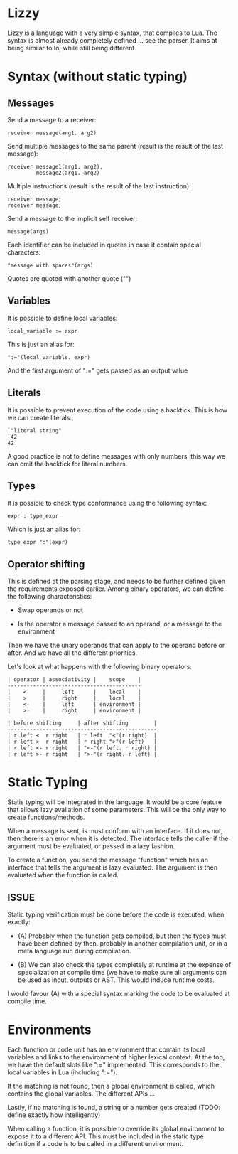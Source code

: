 Lizzy
=====

Lizzy is a language with a very simple syntax, that compiles to Lua. The syntax
is almost already completely defined ... see the parser.
It aims at being similar to Io, while still being different.

Syntax (without static typing)
==============================

Messages
--------

Send a message to a receiver:

    receiver message(arg1. arg2)

Send multiple messages to the same parent (result is the result of the last
message):

    receiver message1(arg1. arg2),
             message2(arg1. arg2)

Multiple instructions (result is the result of the last instruction):

    receiver message;
    receiver message;

Send a message to the implicit self receiver:

    message(args)

Each identifier can be included in quotes in case it contain special characters:

    "message with spaces"(args)

Quotes are quoted with another quote ("")

Variables
---------

It is possible to define local variables:

    local_variable := expr

This is just an alias for:

    ":="(local_variable. expr)

And the first argument of ":=" gets passed as an output value

Literals
--------

It is possible to prevent execution of the code using a backtick. This is how we
can create literals:

    `"literal string"
    `42
    42

A good practice is not to define messages with only numbers, this way we can
omit the backtick for literal numbers.

Types
-----

It is possible to check type conformance using the following syntax:

    expr : type_expr

Which is just an alias for:

    type_expr ":"(expr)

Operator shifting
-----------------

This is defined at the parsing stage, and needs to be further defined given the
requirements exposed earlier. Among binary operators, we can define the
following characteristics:

- Swap operands or not

- Is the operator a message passed to an operand, or a message to the
  environment

Then we have the unary operands that can apply to the operand before or after.
And we have all the different priorities.

Let's look at what happens with the following binary operators:

    | operator | associativity |    scope    |
    ------------------------------------------
    |    <     |     left      |    local    |
    |    >     |     right     |    local    |
    |    <-    |     left      | environment |
    |    >-    |     right     | environment |
    
    | before shifting     | after shifting        |
    -----------------------------------------------
    | r left <  r right   | r left  "<"(r right)  |
    | r left >  r right   | r right ">"(r left)   |
    | r left <- r right   | "<-"(r left. r right) |
    | r left >- r right   | ">-"(r right. r left) |

Static Typing
=============

Statis typing will be integrated in the language. It would be a core feature
that allows lazy evaliation of some parameters. This will be the only way to
create functions/methods.

When a message is sent, is must conform with an interface. If it does not, then
there is an error when it is detected. The interface tells the caller if the
argument must be evaluated, or passed in a lazy fashion.

To create a function, you send the message "function" which has an interface
that tells the argument is lazy evaluated. The argument is then evaluated when
the function is called.

ISSUE
-----

Static typing verification must be done before the code is executed, when
exactly:

- (A) Probably when the function gets compiled, but then the types must have
been defined by then. probably in another compilation unit, or in a meta
language run during compilation.

- (B) We can also check the types completely at runtime at the expense of
specialization at compile time (we have to make sure all arguments can be used
as inout, outputs or AST. This would induce runtime costs.

I would favour (A) with a special syntax marking the code to be evaluated at
compile time.

Environments
============

Each function or code unit has an environment that contain its local variables
and links to the environment of higher lexical context. At the top, we have the
default slots like ":=" implemented. This corresponds to the local variables in
Lua (including ":=").

If the matching is not found, then a global environment is called, which
contains the global variables. The different APIs ...

Lastly, if no matching is found, a string or a number gets created (TODO: define
exactly how intelligently)

When calling a function, it is possible to override its global environment to
expose it to a different API. This must be included in the static type
definition if a code is to be called in a different environment.

